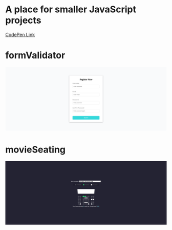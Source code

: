 # A place for smaller JavaScript projects

[CodePen Link](https://codepen.io/christopherdalziel/pens/public)

# formValidator

![formValidator](./README_Assets/basicForm.png)

# movieSeating

![movieSeating](./README_Assets/movies.png)
